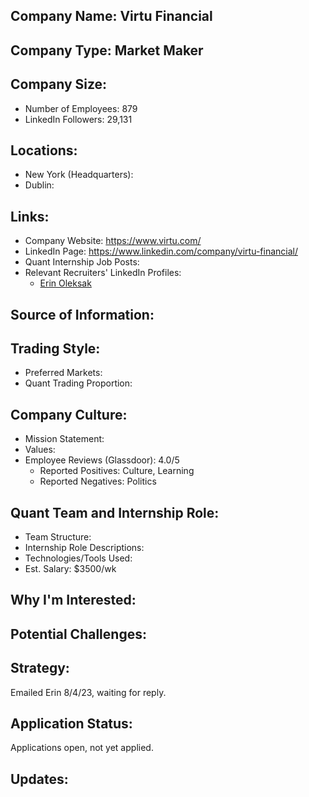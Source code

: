 ## Company Name: Virtu Financial

## Company Type: Market Maker

## Company Size:
- Number of Employees: 879
- LinkedIn Followers: 29,131

## Locations:
- New York (Headquarters): 
- Dublin: 

## Links:
- Company Website: https://www.virtu.com/
- LinkedIn Page: https://www.linkedin.com/company/virtu-financial/
- Quant Internship Job Posts: 
- Relevant Recruiters' LinkedIn Profiles: 
  - [Erin Oleksak](https://www.linkedin.com/in/erin-oleksak-60786a14/)

## Source of Information:

## Trading Style:
- Preferred Markets: 
- Quant Trading Proportion: 

## Company Culture:
- Mission Statement: 
- Values: 
- Employee Reviews (Glassdoor): 4.0/5
  - Reported Positives: Culture, Learning
  - Reported Negatives: Politics

## Quant Team and Internship Role:
- Team Structure: 
- Internship Role Descriptions: 
- Technologies/Tools Used: 
- Est. Salary: $3500/wk

## Why I'm Interested:

## Potential Challenges: 

## Strategy:
Emailed Erin 8/4/23, waiting for reply.

## Application Status:
Applications open, not yet applied.

## Updates:
